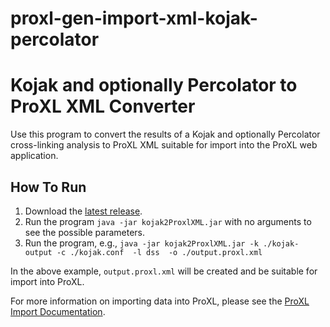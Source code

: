 # proxl-gen-import-xml-kojak-percolator
Kojak and optionally Percolator to ProXL XML Converter
=====================================================

Use this program to convert the results of a Kojak and optionally Percolator cross-linking analysis to ProXL XML suitable for import into the ProXL web application.

How To Run
-------------
1. Download the [latest release](https://github.com/yeastrc/proxl-gen-import-xml-kojak-percolator/releases).
2. Run the program ``java -jar kojak2ProxlXML.jar`` with no arguments to see the possible parameters.
3. Run the program, e.g., ``java -jar kojak2ProxlXML.jar -k ./kojak-output -c ./kojak.conf  -l dss  -o ./output.proxl.xml``

In the above example, ``output.proxl.xml`` will be created and be suitable for import into ProXL.

For more information on importing data into ProXL, please see the [ProXL Import Documentation](http://proxl-web-app.readthedocs.org/en/latest/install/import.html).

